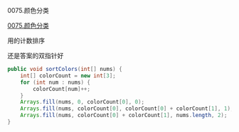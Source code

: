 0075.颜色分类

[0075.颜色分类
](https://leetcode-cn.com/problems/sort-colors/)

用的计数排序

还是答案的双指针好



```java
public void sortColors(int[] nums) {
    int[] colorCount = new int[3];
    for (int num : nums) {
        colorCount[num]++;
    }
    Arrays.fill(nums, 0, colorCount[0], 0);
    Arrays.fill(nums, colorCount[0], colorCount[0] + colorCount[1], 1);
    Arrays.fill(nums, colorCount[0] + colorCount[1], nums.length, 2);
}
```

